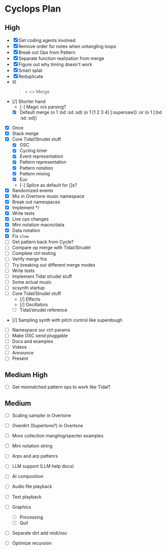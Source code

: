 # Cyclops Plan

## High

- [x] Get coding agents involved
- [x] Remove order for notes when untangling loops
- [x] Break out Ops from Pattern
- [x] Separate function realization from merge
- [x] Figure out why timing doesn't work
- [x] Smart splat
- [x] Reduplicate
- [x] > < <> Merge
- [/] Shorter hand
  - [-] Magic n/s parsing?
  - [x] Default merge (o 1 :bd :sd :sd) (o 1 [1 2 3 4] [:supersaw]) :or (o 1 [:bd :sd :sd])
- [x] Once
- [x] Stack merge
- [x] Core Tidal/Strudel stuff
  - [x] OSC
  - [x] Cycling timer
  - [x] Event representation
  - [x] Pattern representation
  - [x] Pattern notation
  - [x] Pattern mixing
  - [x] Euc
  - [-] Splice as default for []s?
- [x] Randomized events
- [x] Mix in Overtone music namespace
- [x] Break out namespaces
- [x] Implement */
- [x] Write tests
- [x] Live cps changes
- [x] Mini notation macro/data
- [x] Data notation
- [x] Fix `slow`
- [ ] Get pattern back from Cycle?
- [ ] Compare op merge with Tidal/Strudel
- [ ] Complete ctrl testing
- [ ] Verify merge fns
- [ ] Try breaking out different merge modes
- [ ] Write tests
- [ ] Implement Tidal strudel stuff
- [ ] Some actual music
- [ ] scsynth startup
- [ ] Core Tidal/Strudel stuff
  - [/] Effects
  - [/] Oscillators
  - [ ] Tidal/strudel reference
- [/] Sampling synth with pitch control like superdough
- [ ] Namespace our ctrl params
- [ ] Make OSC send pluggable
- [ ] Docs and examples
- [ ] Videos
- [ ] Announce
- [ ] Present
    
## Medium High
- [ ] Get mixmatched pattern ops to work like Tidal?

## Medium
- [ ] Scaling sampler in Overtone
- [ ] Overdirt (Supertone?) in Overtone
- [ ] More collection mangling/specter examples
- [ ] Mini notation string
- [ ] Arps and arp pattenrs
- [ ] LLM support (LLM help docs)
- [ ] AI composition
- [ ] Audio file playback
- [ ] Text playback
- [ ] Graphics
    - [ ] Processing
    - [ ] Quil
- [ ] Separate dirt add midi/osc
- [ ] Optimize recursion
      
